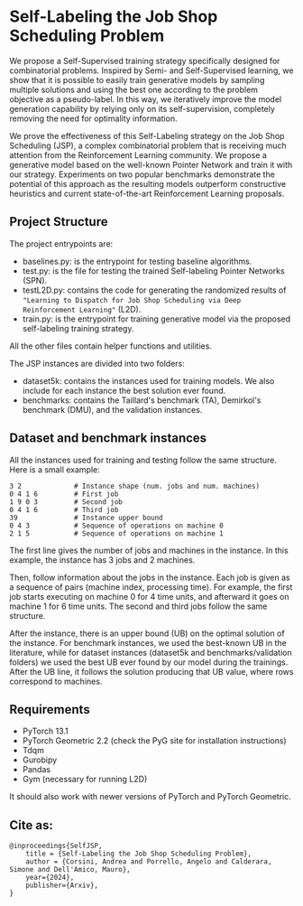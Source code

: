 # Self-Labeling the Job Shop Scheduling Problem

We propose a Self-Supervised training strategy specifically designed for combinatorial problems.
Inspired by Semi- and Self-Supervised learning, we show that it is possible to easily train generative models by sampling multiple solutions and using the best one according to the problem objective as a pseudo-label.
In this way, we iteratively improve the model generation capability by relying only on its self-supervision, completely removing the need for optimality information.

We prove the effectiveness of this Self-Labeling strategy on the Job Shop Scheduling (JSP), a complex combinatorial problem that is receiving much attention from the Reinforcement Learning community.
We propose a generative model based on the well-known Pointer Network and train it with our strategy.
Experiments on two popular benchmarks demonstrate the potential of this approach as the resulting models outperform constructive heuristics and current state-of-the-art Reinforcement Learning proposals.

## Project Structure

The project entrypoints are:
- baselines.py: is the entrypoint for testing baseline algorithms.
- test.py: is the file for testing the trained Self-labeling Pointer Networks (SPN).
- testL2D.py: contains the code for generating the randomized results of `"Learning to Dispatch for Job Shop Scheduling via Deep Reinforcement Learning"` (L2D).
- train.py: is the entrypoint for training generative model via the proposed self-labeling training strategy.

All the other files contain helper functions and utilities.

The JSP instances are divided into two folders:
- dataset5k: contains the instances used for training models. We also include for each instance the best solution ever found.
- benchmarks: contains the Taillard's benchmark (TA), Demirkol's benchmark (DMU), and the validation instances. 


## Dataset and benchmark instances

All the instances used for training and testing follow the same structure.
Here is a small example:

```
3 2             # Instance shape (num. jobs and num. machines)
0 4 1 6         # First job
1 9 0 3         # Second job
0 4 1 6         # Third job
39              # Instance upper bound 
0 4 3           # Sequence of operations on machine 0
2 1 5           # Sequence of operations on machine 1
```

The first line gives the number of jobs and machines in the instance. 
In this example, the instance has 3 jobs and 2 machines. 

Then, follow information about the jobs in the instance. Each job is 
given as a sequence of pairs (machine index, processing time). 
For example, the first job starts executing on machine 0 for 4 time units,
and afterward it goes on machine 1 for 6 time units. The second and third jobs 
follow the same structure.

After the instance, there is an upper bound (UB) on the optimal solution of 
the instance. For benchmark instances, we used the best-known UB in the 
literature, while for dataset instances (dataset5k and benchmarks/validation 
folders) we used the best UB ever found by our model during the trainings.
After the UB line, it follows the solution producing that UB value, where 
rows correspond to machines.


## Requirements

- PyTorch 13.1
- PyTorch Geometric 2.2 (check the PyG site for installation instructions)
- Tdqm
- Gurobipy
- Pandas
- Gym (necessary for running L2D) 

It should also work with newer versions of PyTorch and PyTorch Geometric.  


## Cite as:
```
@inproceedings{SelfJSP,
    title = {Self-Labeling the Job Shop Scheduling Problem},
    author = {Corsini, Andrea and Porrello, Angelo and Calderara, Simone and Dell'Amico, Mauro},
    year={2024},
    publisher={Arxiv},
}
```